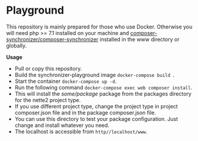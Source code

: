 # Playground
This repository is mainly prepared for those who use Docker. Otherwise
you will need php >= 7.1 installed on your machine and
[composer-synchronizer/composer-synchronizer](https://github.com/composer-synchronizer/composer-synchronizer)
installed in the www directory or globally.

**Usage**
- Pull or copy this repository.
- Build the synchronizer-playground image `docker-compose build `.
- Start the container `docker-compose up -d`.
- Run the following command `docker-compose exec web composer install`.
- This will install the *some/package* package from the packages directory for the nette2 project type.
- If you use different project type, change the project type in project composer.json file
and in the package composer.json file.
- You can use this directory to test your package configuration. Just change and install whatever you need.
- The localhost is accessible from `http//localhost/www`.
